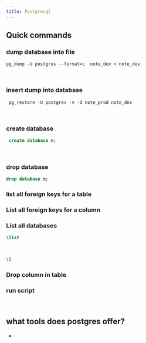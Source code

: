 ```yaml
---
title: Postgresql
---
```


## Quick commands

### dump database into file

```shell
pg_dump -U postgres --format=c  note_dev > note_dev
```

<br />

### insert dump into database

```shell
 pg_restore -U postgres -v -d note_prod note_dev
```

<br />

### create database 

```sql
 create database m;
```

<br />

### drop database

```sql
drop database m;
```

### list all foreign keys for a table


### List all foreign keys for a column


### List all databases

```sql
\list
```

<br /> 

```sql
\l
```

### Drop column in table


### run script


<br />

## what tools does postgres offer?

* 

